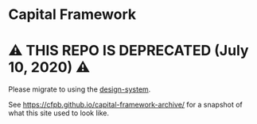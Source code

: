 # Capital Framework

# :warning: THIS REPO IS DEPRECATED (July 10, 2020) :warning:

Please migrate to using the [design-system](https://github.com/cfpb/design-system).

See https://cfpb.github.io/capital-framework-archive/ for a snapshot of what
this site used to look like.
